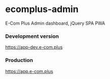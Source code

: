 # ecomplus-admin
E-Com Plus Admin dashboard, jQuery SPA PWA

### Development version
https://app-dev.e-com.plus

### Production
https://app.e-com.plus
